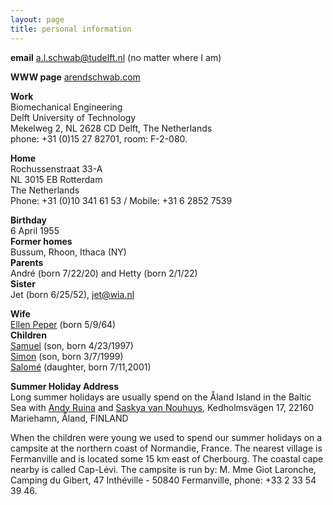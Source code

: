 ```yaml
---
layout: page
title: personal information
---
```



**email** [a.l.schwab@tudelft.nl](mailto:a.l.schwab@tudelft.nl) (no matter where I am)

**WWW page**	[arendschwab.com](http://arendschwab.com)

**Work**  
Biomechanical Engineering  
Delft University of Technology  
Mekelweg 2, NL 2628 CD Delft, The Netherlands  
phone: +31 (0)15 27 82701, room: F-2-080.

**Home**  
Rochussenstraat 33-A  
NL 3015 EB Rotterdam  
The Netherlands  
Phone: +31 (0)10 341 61 53  / Mobile: +31  6 2852 7539  

**Birthday**	
6 April 1955  
**Former homes**	 
Bussum, Rhoon, Ithaca (NY)  
**Parents** 	
André (born 7/22/20) and Hetty (born 2/1/22)   
**Sister**	
Jet (born 6/25/52), [jet@wia.nl](mailto:jet@wia.nl)  

**Wife**  
[Ellen Peper](/assets/EllenSep2004.jpg) (born 5/9/64)  
**Children**  
[Samuel](/assets/Samuel2004.jpg) (son, born 4/23/1997)  
[Simon](/assets/Simon2004.jpg) (son, born 3/7/1999)  
[Salomé](/assets/Salome2004.jpg) (daughter, born 7/11,2001)  

**Summer Holiday Address**  
Long summer holidays are usually spend on the Åland Island in the Baltic Sea with [Andy Ruina](http://ruina.tam.cornell.edu/) and [Saskya van Nouhuys](https://www.saskyavn.blog/), Kedholmsvägen 17, 22160 Mariehamn, Åland, FINLAND

When the children were young we used to spend our summer holidays  on a campsite at the northern coast of Normandie, France. The nearest village is  Fermanville and is located some 15 km east of Cherbourg. The coastal cape nearby is called Cap-Lévi.  The campsite is run by: M. Mme Giot Laronche, Camping du Gibert, 47 Inthéville - 50840 Fermanville, phone: +33 2 33 54 39 46.
